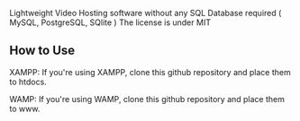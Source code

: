 Lightweight Video Hosting software without any SQL Database required ( MySQL, PostgreSQL, SQlite ) 
The license is under
MIT
## How to Use
XAMPP:
If you're using XAMPP, clone this github repository and place them to htdocs.

WAMP:
If you're using WAMP, clone this github repository and place them to www.
